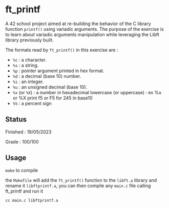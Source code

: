 # ft_printf
A 42 school project aimed at re-building the behavior of the C library function `printf()` using variadic arguments.
The purpose of the exercise is to learn about variadic arguments manipulation while leveraging the Libft library previously built.

The formats read by `ft_printf()` in this exercise are :
* `%c` : a character.
* `%s` : a string.
* `%p`  : pointer argument printed in hex format.
* `%d` : a decimal (base 10) number.
* `%i` : an integer.
* `%u` : an unsigned decimal (base 10).
* `%x` (or `%X`) : a number in hexadecimal lowercase (or uppercase) : ex %x or %X print f5 or F5 for 245 in base10
* `%%` : a percent sign

## Status
Finished : 19/05/2023

Grade : 100/100

## Usage

`make` to compile

the `Makefile` will add the `ft_printf()` function to the `libft.a` library and rename it `libftprintf.a`, 
you can then compile any `main.c` file calling ft_printf and run it
```
cc main.c libftprintf.a

```
